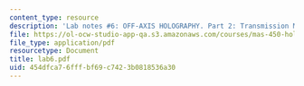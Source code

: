 ```yaml
---
content_type: resource
description: 'Lab notes #6: OFF-AXIS HOLOGRAPHY. Part 2: Transmission Masters'
file: https://ol-ocw-studio-app-qa.s3.amazonaws.com/courses/mas-450-holographic-imaging-spring-2003/454dfca76fffbf69c7423b0818536a30_lab6.pdf
file_type: application/pdf
resourcetype: Document
title: lab6.pdf
uid: 454dfca7-6fff-bf69-c742-3b0818536a30
---
```


